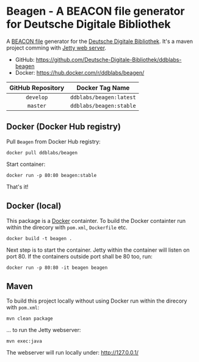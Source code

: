 # Beagen - A BEACON file generator for Deutsche Digitale Bibliothek
A [BEACON file](http://gbv.github.io/beaconspec/beacon.html) generator for the [Deutsche Digitale Bibliothek](https://www.deutsche-digitale-bibliothek.de/). It's a maven project comming with [Jetty web server](http://www.eclipse.org/jetty/).

- GitHub: https://github.com/Deutsche-Digitale-Bibliothek/ddblabs-beagen
- Docker: https://hub.docker.com/r/ddblabs/beagen/

| GitHub Repository | Docker Tag Name         |
|:-----------------:|:-----------------------:|
| `develop`         | `ddblabs/beagen:latest` |
| `master`          | `ddblabs/beagen:stable` |

## Docker (Docker Hub registry)
Pull `Beagen` from Docker Hub registry:
```
docker pull ddblabs/beagen
```
Start container:
```
docker run -p 80:80 beagen:stable
```
That's it!

## Docker (local)
This package is a [Docker](https://www.docker.com/) containter. To build the Docker containter run within the direcory with `pom.xml`, `Dockerfile` etc.
```
docker build -t beagen .
```
Next step is to start the container. Jetty within the container will listen on port 80. If the containers outside port shall be 80 too, run:
```
docker run -p 80:80 -it beagen beagen
```

## Maven
To build this project locally without using Docker run within the direcory with `pom.xml`:
```
mvn clean package
```
... to run the Jetty webserver:
```
mvn exec:java
```
The webserver will run locally under: http://127.0.0.1/
